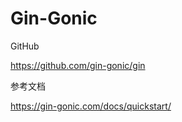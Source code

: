 # Gin-Gonic



GitHub

https://github.com/gin-gonic/gin



参考文档

https://gin-gonic.com/docs/quickstart/